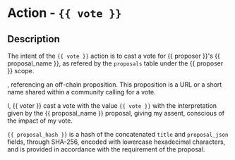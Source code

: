 # Action - `{{ vote }}`

## Description

The intent of the `{{ vote }}` action is to cast a vote for {{ proposer }}'s {{ proposal_name }}, as refered by the `proposals` table under the {{ proposer }} scope.

, referencing an off-chain proposition.  This proposition is a URL or a short name shared within a community calling for a vote.

I, {{ voter }} cast a vote with the value `{{ vote }}` with the interpretation given by the {{ proposal_name }} proposal, giving my assent, conscious of the impact of my vote.

`{{ proposal_hash }}` is a hash of the concatenated `title` and `proposal_json` fields, through SHA-256, encoded with lowercase hexadecimal characters, and is provided in accordance with the requirement of the proposal.
